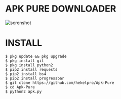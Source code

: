 # APK PURE DOWNLOADER
![screnshot](https://github.com/hekelpro/Apk-Pure/blob/master/Screenshot_20200828_023200.jpg)
# INSTALL
```
$ pkg update && pkg upgrade
$ pkg install git
$ pkg install python2
$ pip2 install requests
$ pip2 install bs4
$ pip2 install progressbar
$ git clone https://github.com/hekelpro/Apk-Pure
$ cd Apk-Pure
$ python2 apk.py
```

